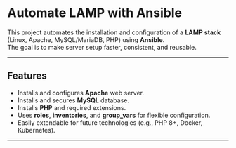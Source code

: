 # Automate LAMP with Ansible

This project automates the installation and configuration of a **LAMP stack** (Linux, Apache, MySQL/MariaDB, PHP) using **Ansible**.  
The goal is to make server setup faster, consistent, and reusable.

---

## Features
- Installs and configures **Apache** web server.
- Installs and secures **MySQL** database.
- Installs **PHP** and required extensions.
- Uses **roles**, **inventories**, and **group_vars** for flexible configuration.
- Easily extendable for future technologies (e.g., PHP 8+, Docker, Kubernetes).

---
